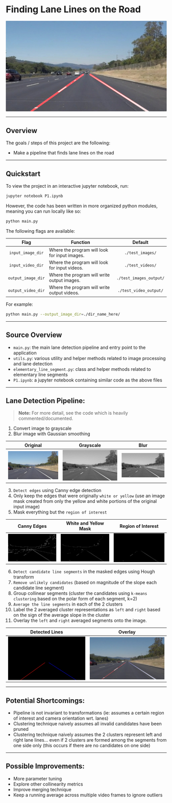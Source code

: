 # **Finding Lane Lines on the Road** 

![image1]( ./examples/laneLines_thirdPass.jpg)

---
## Overview
The goals / steps of this project are the following:
* Make a pipeline that finds lane lines on the road

---

## Quickstart
To view the project in an interactive jupyter notebook, run:

```bash
jupyter notebook P1.ipynb
```

However, the code has been written in more organized python modules, meaning you can run locally like so:
```bash
python main.py
```
The following flags are available:

| Flag | Function | Default |
|:----:|-------|:----:|
| `input_image_dir` | Where the program will look for input images.   | `./test_images/`|
| `input_video_dir` | Where the program will look for input videos.   | `./test_videos/`|
| `output_image_dir` | Where the program will write output images.   | `./test_images_output/`|
| `output_video_dir` | Where the program will write output videos.   | `./test_video_output/`|

For example:
```bash
python main.py --output_image_dir=./dir_name_here/
```

---
## Source Overview
- `main.py`: the main lane detection pipeline and entry point to the application
- `utils.py`: various utility and helper methods related to image processing and lane detection
- `elementary_line_segment.py`: class and helper methods related to elementary line segments
- `P1.ipynb`: a jupyter notebook containing similar code as the above files

---
## Lane Detection Pipeline:
> **Note:** For more detail, see the code which is heavily commented/documented.

1. Convert image to grayscale
2. Blur image with Gaussian smoothing

Original | Grayscale | Blur
:-------------------------:|:-------------------------:|:-------------------------:
![original](./intermediate_outputs/1_original.jpg) | ![grayscale](./intermediate_outputs/2_grayscale.jpg) | ![blur](./intermediate_outputs/3_blur.jpg)

3. `Detect edges` using Canny edge detection
4. Only keep the edges that were originally `white or yellow`  (use an image mask created from only the yellow and white portions of the original input image)
5. Mask everything but the `region of interest`

Canny Edges | White and Yellow Mask | Region of Interest
:-------------------------:|:-------------------------:|:-------------------------:
![edges](./intermediate_outputs/4_edges.jpg) | ![color_masked](./intermediate_outputs/5_color_masked.jpg) | ![region_of_interest](./intermediate_outputs/6_region_of_interest.jpg)

6. `Detect candidate line segments` in the masked edges using Hough transform
8. `Remove unlikely candidates` (based on magnitude of the slope each candidate line segment)
9. Group collinear segments (cluster the candidates using `k-means clustering` based on the polar form of each segment, k=2)
10. `Average the line segments` in each of the 2 clusters
11. Label the 2 averaged cluster representations as `left` and `right` based on the sign of the average slope in the cluster
12. Overlay the `left` and `right` averaged segments onto the image.
    
Detected Lines | Overlay
:-------------------------:|:-------------------------:
![detect_lines](./intermediate_outputs/7_detected_lines.jpg) | ![overlay](./intermediate_outputs/8_overlay.jpg)


---
## Potential Shortcomings:
- Pipeline is not invariant to transformations (ie: assumes a certain region of interest and camera orientation wrt. lanes)
- Clustering technique naively assumes all invalid candidates have been pruned
- Clustering technique naively assumes the 2 clusters represent left and right lane lines... even if 2 clusters are formed among the segments from one side only (this occurs if there are no candidates on one side)

---
## Possible Improvements:
- More parameter tuning
- Explore other collinearity metrics
- Improve merging technique
- Keep a running average across multiple video frames to ignore outliers
